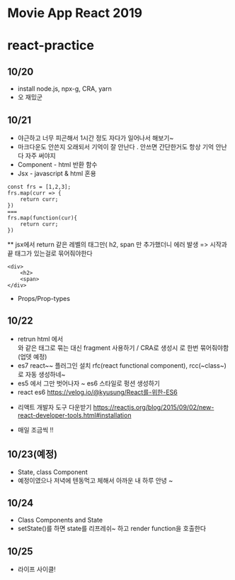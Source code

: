 # Movie App React 2019
# react-practice

## 10/20
- install node.js, npx-g, CRA, yarn  
- 오 재밌군

## 10/21
- 야근하고 너무 피곤해서 1시간 정도 자다가 일어나서 해보기~
- 마크다운도 안쓴지 오래되서 기억이 잘 안난다 . 안쓰면 간단한거도 항상 기억 안난다 자주 써야지
- Component - html 반환 함수
- Jsx - javascript & html 혼용
```
const frs = [1,2,3];
frs.map(curr => {
	return curr;
})
===
frs.map(function(cur){
	return curr;
})
```

**  jsx에서 return 같은 레벨의 태그만( h2, span 만 추가했더니 에러 발생 => 시작과 끝 태그가 있는걸로 묶어줘야한다
```
<div>
	<h2>
	<span>
</div>
```
- Props/Prop-types

## 10/22
- retrun html 에서 <div>와 같은 태그로 묶는 대신 fragment 사용하기 / CRA로 생성시 <Fragment></Fragment>로 한번 묶어줘야함(업뎃 예정)
- es7 react~~ 플러그인 설치 rfc(react functional component), rcc(~class~) 로 자동 생성하네~
- es5 에서 그만 벗어나자 ~ es6 스타일로 펑션 생성하기
- react es6 https://velog.io/@kyusung/React를-위한-ES6

*  리액트 개발자 도구 다운받기 
https://reactjs.org/blog/2015/09/02/new-react-developer-tools.html#installation

- 매일 조금씩 !!


## 10/23(예정)
- State, class Component
- 예정이였으나 저녁에 텐동먹고 체해서 아까운 내 하루 안녕 ~

## 10/24
- Class Components and State
- setState()를 하면 state를 리프레쉬~ 하고 render function을 호출한다

## 10/25
- 라이프 사이클!